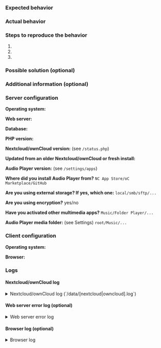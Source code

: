 <!--
This is the issue tracker of Audio Player. Thanks for reporting issues!

Please fill in the template as complete as possible. The more information we have, the better we can help.

Please use this template because the automatically pre-filled template of the Issue Template app contains many unnecessary information for us and does not meet our requirements.
-->
### Expected behavior


### Actual behavior


### Steps to reproduce the behavior
1. 
2. 
3. 

### Possible solution (optional)


### Additional information (optional)


### Server configuration
**Operating system:**


**Web server:**


**Database:**


**PHP version:**


**Nextcloud/ownCloud version:** (see `/status.php`)


**Updated from an older Nextcloud/ownCloud or fresh install:**


**Audio Player version:** (see `/settings/apps`)


**Where did you install Audio Player from?** `NC App Store/oC Marketplace/GitHub`


**Are you using external storage? If yes, which one:** `local/smb/sftp/...`


**Are you using encryption?** yes/no


**Have you activated other multimedia apps?** `Music/Folder Player/...`


**Audio Player media folder:** (see Settings) `root/Music/...`


### Client configuration
**Operating system:**


**Browser:**


### Logs
#### Nextcloud/ownCloud log
<details>
<summary>Nextcloud/ownCloud log (`/data/[nextcloud|owncloud].log`)</summary>

```json
Insert your Nextcloud/ownCloud log here
```

</details>

#### Web server error log (optional)
<details>
<summary>Web server error log</summary>

```
Insert your web server log here
```

</details>

#### Browser log (optional)
<details>
<summary>Browser log</summary>

```
Insert your browser log here
```

</details>

